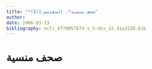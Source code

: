 ```yaml
---
title: "*صحف منسية*. المقتبس 1(5)"
author: 
date: 1906-03-23
bibliography: oclc_4770057679-i_5-div_12.d1e2238.bib
---
```




#  صحف منسية 

